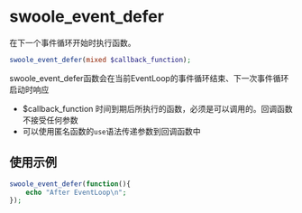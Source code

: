 # swoole_event_defer

在下一个事件循环开始时执行函数。
```php
swoole_event_defer(mixed $callback_function);
```
swoole_event_defer函数会在当前EventLoop的事件循环结束、下一次事件循环启动时响应

* $callback_function 时间到期后所执行的函数，必须是可以调用的。回调函数不接受任何参数
* 可以使用匿名函数的`use`语法传递参数到回调函数中

使用示例
----
```php
swoole_event_defer(function(){
    echo "After EventLoop\n";
});
```